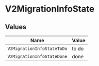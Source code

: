 # V2MigrationInfoState


## Values

| Name                       | Value                      |
| -------------------------- | -------------------------- |
| `V2MigrationInfoStateToDo` | to do                      |
| `V2MigrationInfoStateDone` | done                       |